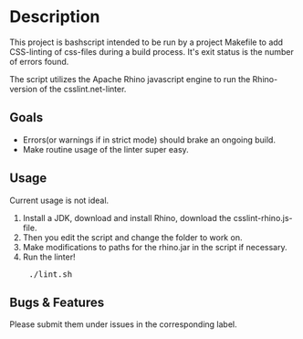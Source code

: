 Description
===========
This project is bashscript intended to be run by a project Makefile to add CSS-linting of css-files during a build process. It's exit status is the number of errors found.

The script utilizes the Apache Rhino javascript engine to run the Rhino-version of the csslint.net-linter.

Goals
-----
* Errors(or warnings if in strict mode) should brake an ongoing build.
* Make routine usage of the linter super easy.

Usage
-----
Current usage is not ideal. 

1. Install a JDK, download and install Rhino, download the csslint-rhino.js-file.
1. Then you edit the script and change the folder to work on.
1. Make modifications to paths for the rhino.jar in the script if necessary.
1. Run the linter!

<pre>
    ./lint.sh
</pre>

Bugs & Features
---------------
Please submit them under issues in the corresponding label.




